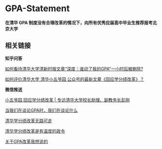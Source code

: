 # GPA-Statement
**在清华 GPA 制度没有合理改革的情况下，向所有优秀应届高中毕业生推荐报考北京大学**

## 相关链接

**知乎问答**


[如何看待清华大学清新时报文章“深度｜谁动了我的GPA”一小时后被删除?](https://www.zhihu.com/question/320296931)


[如何评价清华大学 清华小五爷园 公众号的最新文章《回应学分绩改革》？](https://www.zhihu.com/question/320861694)

**微信推送**


[小五爷园 回应学分绩改革 | 专访清华大学校长助理、副教务长彭刚](https://mp.weixin.qq.com/s/lv6FbLFCrJAmxf23sZf-0w)

[当我们在谈论GPA时，我们在谈论什么](https://mp.weixin.qq.com/s/IYcpz8oKZ5Y2gOwl5rWEBQ)


[清华学分绩改革无路可走](https://mp.weixin.qq.com/s?__biz=MzIzMDc0MzE3MA==&mid=2247483672&idx=1&sn=25789cc754cbaa789cdb2336dce5cd4b&key=07b41b11cd2ea3cfa0772bbce194703cfc35be9060de72e37be10f02c28b18864ec7e76a48f08293453f5a5aeb901b82bae8a78a05c1b33c4a34d94279308814da17a4fe9ec42a783d4fe277fe1bff52&ascene=1&uin=MjUzMTU2MjMwNQ%3D%3D&devicetype=Windows+10&version=62060739&lang=en&pass_ticket=NEOm4eJ7W9EW%2Fd0SC5FM16ue7AN2p5kfm8u%2FKhHHIin9JD1qduZdfwop2jA4PmTz)

[清华学分绩改革是有温度的政令](https://mp.weixin.qq.com/s?__biz=MzUyNjEyNjYzMg==&mid=2247483676&idx=1&sn=fbeec9de3f13837f42d60c90e4a685dc&chksm=fa12da5bcd65534d0e0a754d60565c86fe12715b140cdaf0dd7a503579936f08da0375b82bb6&mpshare=1&scene=1&srcid=0421SjeRsYx5CMwB1OIGgqe0&key=3ced8d6e9f21461aedc57a04998f17d84582daa6fa09f31ccc4d7782f4abf6254da150e8ee5a69cd5750233dbce0c21c608b5d48237a2c919a4c5f907905f08c88fa5738538aae273da763950abd2c94&ascene=1&uin=MjUzMTU2MjMwNQ%3D%3D&devicetype=Windows+10&version=62060739&lang=en&pass_ticket=NEOm4eJ7W9EW%2Fd0SC5FM16ue7AN2p5kfm8u%2FKhHHIin9JD1qduZdfwop2jA4PmTz)

[关于GPA改革我想说的](https://mp.weixin.qq.com/s?__biz=MzIzOTQ1MDg3MQ==&mid=2247483831&idx=1&sn=00ee601826347d8efb8249c919773d83&key=7ed8c81a7e19ca9c077e19c892a4d5462210fe4d43c4369f994824f450298130539a291d842551f4a7acde6cc0f008a7b3fe545a5c2c679af0f940a846081b09af8fbb8d20c1d7342f348847db5fbbf8&ascene=1&uin=MjUzMTU2MjMwNQ%3D%3D&devicetype=Windows+10&version=62060739&lang=en&pass_ticket=NEOm4eJ7W9EW%2Fd0SC5FM16ue7AN2p5kfm8u%2FKhHHIin9JD1qduZdfwop2jA4PmTz)
